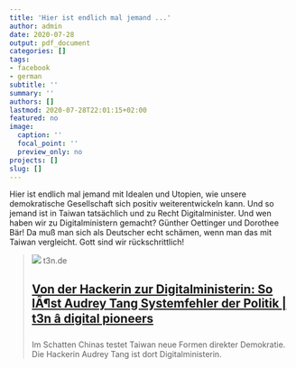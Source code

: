```yaml
---
title: 'Hier ist endlich mal jemand ...'
author: admin
date: 2020-07-28
output: pdf_document
categories: []
tags:
- facebook
- german
subtitle: ''
summary: ''
authors: []
lastmod: 2020-07-28T22:01:15+02:00
featured: no
image:
  caption: ''
  focal_point: ''
  preview_only: no
projects: []
slug: []
---
```

Hier ist endlich mal jemand mit Idealen und Utopien, wie unsere demokratische Gesellschaft sich positiv weiterentwickeln kann. Und so jemand ist in Taiwan tatsächlich und zu Recht Digitalminister. Und wen haben wir zu Digitalministern gemacht? Günther Oettinger und Dorothee Bär! Da muß man sich als Deutscher echt schämen, wenn man das mit Taiwan vergleicht. Gott sind wir rückschrittlich!
> [![](https://t3n.de/magazin/wp-content/uploads/2020/02/Audrey-Tang-c-Audrey-Tang.jpg)](https://t3n.de/magazin/von-der-hackerin-zur-so-loest-der-248958/)
> t3n.de
> ## [Von der Hackerin zur Digitalministerin: So lÃ¶st Audrey Tang Systemfehler der Politik | t3n â digital pioneers](https://t3n.de/magazin/von-der-hackerin-zur-so-loest-der-248958/)
>
>Im Schatten Chinas testet Taiwan neue Formen direkter Demokratie. Die Hackerin Audrey Tang ist dort Digitalministerin.

